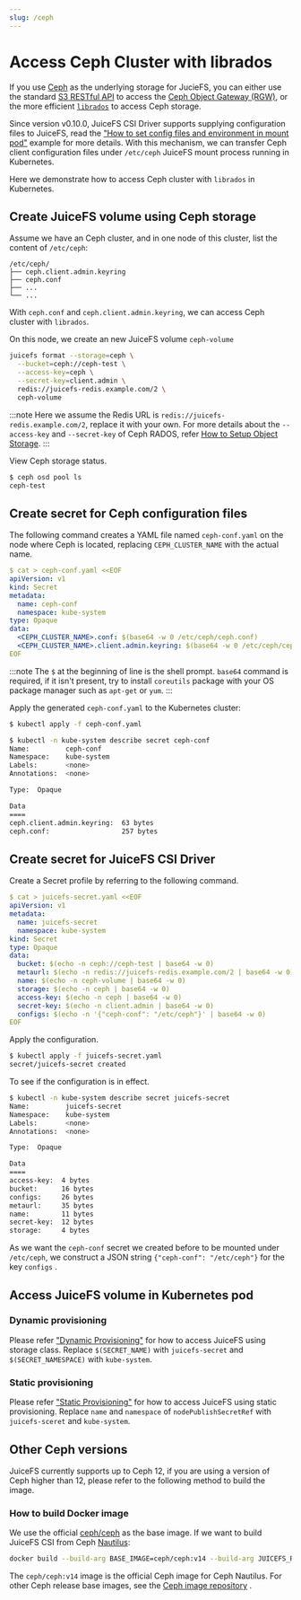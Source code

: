 ```yaml
---
slug: /ceph
---
```


# Access Ceph Cluster with librados

If you use [Ceph](https://ceph.io/) as the underlying storage for JucieFS, you can either use the standard [S3 RESTful API](https://docs.ceph.com/en/latest/radosgw/s3/) to access the [Ceph Object Gateway (RGW)](https://docs.ceph.com/en/latest/radosgw/), or the more efficient [`librados`](https://docs.ceph.com/en/latest/rados/api/librados/ ) to access Ceph storage.

Since version v0.10.0, JuiceFS CSI Driver supports supplying configuration files to JuiceFS, read the ["How to set config files and environment in mount pod"](../examples/config-and-env.md) example for more details. With this mechanism, we can transfer Ceph client configuration files under `/etc/ceph` JuiceFS mount process running in Kubernetes.

Here we demonstrate how to access Ceph cluster with `librados` in Kubernetes.

## Create JuiceFS volume using Ceph storage

Assume we have an Ceph cluster, and in one node of this cluster, list the content of `/etc/ceph`:

```
/etc/ceph/
├── ceph.client.admin.keyring
├── ceph.conf
├── ...
└── ...
```

With `ceph.conf` and `ceph.client.admin.keyring`, we can access Ceph cluster with `librados`.

On this node, we create an new JuiceFS volume `ceph-volume`

```sh
juicefs format --storage=ceph \
  --bucket=ceph://ceph-test \
  --access-key=ceph \
  --secret-key=client.admin \
  redis://juicefs-redis.example.com/2 \
  ceph-volume
```

:::note
Here we assume the Redis URL is `redis://juicefs-redis.example.com/2`, replace it with your own. For more details about the `--access-key` and `--secret-key` of Ceph RADOS, refer [How to Setup Object Storage](https://juicefs.com/docs/community/how_to_setup_object_storage#ceph-rados).
:::

View Ceph storage status.

```sh
$ ceph osd pool ls
ceph-test
```

## Create secret for Ceph configuration files

The following command creates a YAML file named `ceph-conf.yaml` on the node where Ceph is located, replacing `CEPH_CLUSTER_NAME` with the actual name.

```yaml
$ cat > ceph-conf.yaml <<EOF
apiVersion: v1
kind: Secret
metadata:
  name: ceph-conf
  namespace: kube-system
type: Opaque
data:
  <CEPH_CLUSTER_NAME>.conf: $(base64 -w 0 /etc/ceph/ceph.conf)
  <CEPH_CLUSTER_NAME>.client.admin.keyring: $(base64 -w 0 /etc/ceph/ceph.client.admin.keyring)
EOF
```

:::note
The `$` at the beginning of line is the shell prompt. `base64` command is required, if it isn't present, try to install `coreutils` package with your OS package manager such as `apt-get` or `yum`.
:::

Apply the generated `ceph-conf.yaml` to the Kubernetes cluster:

```bash
$ kubectl apply -f ceph-conf.yaml

$ kubectl -n kube-system describe secret ceph-conf
Name:         ceph-conf
Namespace:    kube-system
Labels:       <none>
Annotations:  <none>

Type:  Opaque

Data
====
ceph.client.admin.keyring:  63 bytes
ceph.conf:                  257 bytes
```

## Create secret for JuiceFS CSI Driver

Create a Secret profile by referring to the following command.

```yaml
$ cat > juicefs-secret.yaml <<EOF
apiVersion: v1
metadata:
  name: juicefs-secret
  namespace: kube-system
kind: Secret
type: Opaque
data:
  bucket: $(echo -n ceph://ceph-test | base64 -w 0)
  metaurl: $(echo -n redis://juicefs-redis.example.com/2 | base64 -w 0)
  name: $(echo -n ceph-volume | base64 -w 0)
  storage: $(echo -n ceph | base64 -w 0)
  access-key: $(echo -n ceph | base64 -w 0)
  secret-key: $(echo -n client.admin | base64 -w 0)
  configs: $(echo -n '{"ceph-conf": "/etc/ceph"}' | base64 -w 0)
EOF
```

Apply the configuration.

```sh
$ kubectl apply -f juicefs-secret.yaml
secret/juicefs-secret created
```

To see if the configuration is in effect.

```sh
$ kubectl -n kube-system describe secret juicefs-secret
Name:         juicefs-secret
Namespace:    kube-system
Labels:       <none>
Annotations:  <none>

Type:  Opaque

Data
====
access-key:  4 bytes
bucket:      16 bytes
configs:     26 bytes
metaurl:     35 bytes
name:        11 bytes
secret-key:  12 bytes
storage:     4 bytes
```

As we want the `ceph-conf` secret we created before to be mounted under `/etc/ceph`, we construct a JSON string `{"ceph-conf": "/etc/ceph"}` for the key `configs` .

## Access JuiceFS volume in Kubernetes pod

### Dynamic provisioning

Please refer ["Dynamic Provisioning"](../examples/dynamic-provisioning.md) for how to access JuiceFS using storage class. Replace `$(SECRET_NAME)` with `juicefs-secret` and `$(SECRET_NAMESPACE)` with `kube-system`.

### Static provisioning

Please refer ["Static Provisioning"](../examples/static-provisioning.md) for how to access JuiceFS using static provisioning. Replace `name` and `namespace` of `nodePublishSecretRef` with `juicefs-sceret` and `kube-system`.

## Other Ceph versions

JuiceFS currently supports up to Ceph 12, if you are using a version of Ceph higher than 12, please refer to the following method to build the image.

### How to build Docker image

We use the official [ceph/ceph](https://hub.docker.com/r/ceph/ceph) as the base image. If we want to build JuiceFS CSI from Ceph [Nautilus](https://docs.ceph.com/en/latest/releases/nautilus/):

```bash
docker build --build-arg BASE_IMAGE=ceph/ceph:v14 --build-arg JUICEFS_REPO_TAG=v0.16.2 -f docker/ceph.Dockerfile -t juicefs-csi-driver:ceph-nautilus .
```

The `ceph/ceph:v14` image is the official Ceph image for Ceph Nautilus. For other Ceph release base images, see the [Ceph image repository](https://hub.docker.com/r/ceph/ceph) .
